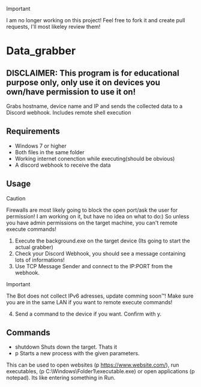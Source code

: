 > [!IMPORTANT]
> I am no longer working on this project!
> Feel free to fork it and create pull requests, I'll most likeley review them!
# Data_grabber
## DISCLAIMER: This program is for educational purpose only, only use it on devices you own/have permission to use it on!
Grabs hostname, device name and IP and sends the collected data to a Discord webhook.
Includes remote shell execution
## Requirements
- Windows 7 or higher
- Both files in the same folder
- Working internet conenction while executing(should be obvious)
-  A discord webhook to receive the data
## Usage
> [!CAUTION]
> Firewalls are most likely going to block the open port/ask the user for permission!
> I am working on it, but have no idea on what to do:)
> So unless you have admin permissions on the target machine, you can't remote execute commands!
1. Execute the background.exe on the target device (Its going to start the actual grabber)
2. Check your Discord Webhook, you should see a message containing lots of informations!
3. Use TCP Message Sender and connect to the IP:PORT from the webhook.
> [!IMPORTANT]
> The Bot does not collect IPv6 adresses, update comming soon™!
> Make sure you are in the same LAN if you want to remote execute commands!
4. Send a command to the device if you want. Confirm with y.
## Commands
- shutdown   Shuts down the target. Thats it
- p <parameter>   Starts a new process with the given parameters.

This can be used to open websites (p https://www.website.com/), run executables, (p C:\Windows\Folder1\executable.exe) 
or open applications (p notepad). Its like entering something in Run.
